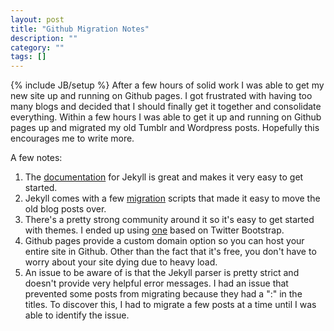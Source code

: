 ```yaml
---
layout: post
title: "Github Migration Notes"
description: ""
category: ""
tags: []
---
```

{% include JB/setup %}
After a few hours of solid work I was able to get my new site up and running on Github pages. I got frustrated with
having too many blogs and decided that I should finally get it together and consolidate everything. Within a few hours
I was able to get it up and running on Github pages up and migrated my old Tumblr and Wordpress posts. Hopefully this
encourages me to write more.

A few notes:
1. The <a href="https://github.com/mojombo/jekyll">documentation</a> for Jekyll is great and makes it very easy to get started.
2. Jekyll comes with a few <a href="https://github.com/mojombo/jekyll/wiki/blog-migrations">migration</a> scripts that made it easy to move the old blog posts over.
3. There's a pretty strong community around it so it's easy to get started with themes. I ended up using <a href="http://jekyllbootstrap.com/">one</a> based on
Twitter Bootstrap.
4. Github pages provide a custom domain option so you can host your entire site in Github. Other than the fact that it's
free, you don't have to worry about your site dying due to heavy load.
5. An issue to be aware of is that the Jekyll parser is pretty strict and doesn't provide very helpful error messages. I
had an issue that prevented some posts from migrating because they had a ":" in the titles. To discover this, I had to
migrate a few posts at a time until I was able to identify the issue.